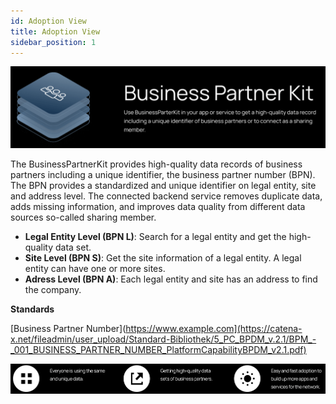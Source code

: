 ```yaml
---
id: Adoption View
title: Adoption View
sidebar_position: 1
---
```


![Business partner kit banner](../../../static/img/doc-business_partner_header-minified.png)

The BusinessPartnerKit provides high-quality data records of business partners including a unique identifier, the business partner number (BPN). The BPN provides a standardized and unique identifier on legal entity, site and address level. The connected backend service removes duplicate data, adds missing information, and improves data quality from different data sources so-called sharing member.

- **Legal Entity Level (BPN L)**: Search for a legal entity and get the high-quality data set.
- **Site Level (BPN S)**: Get the site information of a legal entity. A legal entity can have one or more sites.
- **Adress Level (BPN A)**: Each legal entity and site has an address to find the company.

**Standards**

[Business Partner Number](https://www.example.com](https://catena-x.net/fileadmin/user_upload/Standard-Bibliothek/5_PC_BPDM_v.2.1/BPM_-_001_BUSINESS_PARTNER_NUMBER_PlatformCapabilityBPDM_v2.1.pdf)

![Benefits of using the business partner kit diagram](../../../static/img/benefits-min.png)
